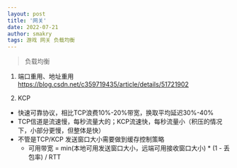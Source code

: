 ```yaml
---
layout: post
title: '网关'
date: 2022-07-21
author: smakry
tags: 游戏 网关 负载均衡
---
```


> 负载均衡

1. 端口重用、地址重用
https://blog.csdn.net/c359719435/article/details/51721902

2. KCP

- 快速可靠协议，相比TCP浪费10%-20%带宽，换取平均延迟30%-40%
- TCP信道是流速慢，每秒流量大的；KCP流速快，每秒流量小（积压的情况下，小部分更慢，但整体是快）
- 不管是TCP/KCP 发送窗口大小需要做到缓存控制策略
    - 可用带宽 = min(本地可用发送窗口大小，远端可用接收窗口大小) * (1 - 丢包率) / RTT

